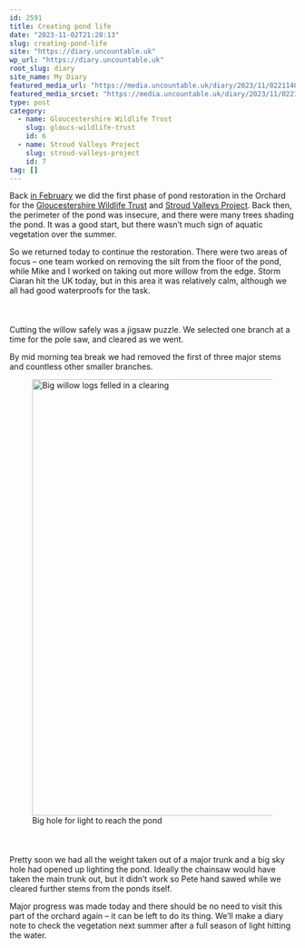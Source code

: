 ```yaml
---
id: 2591
title: Creating pond life
date: "2023-11-02T21:28:13"
slug: creating-pond-life
site: "https://diary.uncountable.uk"
wp_url: "https://diary.uncountable.uk"
root_slug: diary
site_name: My Diary
featured_media_url: "https://media.uncountable.uk/diary/2023/11/02211405/IMG202311021017101.webp"
featured_media_srcset: "https://media.uncountable.uk/diary/2023/11/02211405/IMG202311021017101-300x187.webp 300w, https://media.uncountable.uk/diary/2023/11/02211405/IMG202311021017101-1024x639.webp 1024w, https://media.uncountable.uk/diary/2023/11/02211405/IMG202311021017101-150x150.webp 150w, https://media.uncountable.uk/diary/2023/11/02211405/IMG202311021017101-640x399.webp 640w, https://media.uncountable.uk/diary/2023/11/02211405/IMG202311021017101.webp 2000w"
type: post
category:
  - name: Gloucestershire Wildlife Trust
    slug: gloucs-wildlife-trust
    id: 6
  - name: Stroud Valleys Project
    slug: stroud-valleys-project
    id: 7
tag: []
---
```



<p>Back <a href="https://diary.uncountable.uk/2023/02/restoring-a-pond/">in February</a> we did the first phase of pond restoration in the Orchard for the <a href="https://www.gloucestershirewildlifetrust.co.uk/volunteer">Gloucestershire Wildlife Trust</a> and <a href="https://www.stroudvalleysproject.org/">Stroud Valleys Project</a>.  Back then, the perimeter of the pond was insecure, and there were many trees shading the pond.  It was a good start, but there wasn&#8217;t much sign of aquatic vegetation over the summer.</p>



<p>So we returned today to continue the restoration.  There were two areas of focus &#8211; one team worked on removing the silt from the floor of the pond, while Mike and I worked on taking out more willow from the edge.  Storm Ciaran hit the UK today, but in this area it was relatively calm, although we all had good waterproofs for the task.</p>


<style>.kb-row-layout-id2591_0218cc-c3 > .kt-row-column-wrap{align-content:start;}:where(.kb-row-layout-id2591_0218cc-c3 > .kt-row-column-wrap) > .wp-block-kadence-column{justify-content:start;}.kb-row-layout-id2591_0218cc-c3 > .kt-row-column-wrap{column-gap:var(--global-kb-gap-md, 2rem);row-gap:var(--global-kb-gap-md, 2rem);padding-top:var(--global-kb-spacing-sm, 1.5rem);padding-bottom:var(--global-kb-spacing-sm, 1.5rem);grid-template-columns:repeat(2, minmax(0, 1fr));}.kb-row-layout-id2591_0218cc-c3 > .kt-row-layout-overlay{opacity:0.30;}@media all and (max-width: 1024px){.kb-row-layout-id2591_0218cc-c3 > .kt-row-column-wrap{grid-template-columns:repeat(2, minmax(0, 1fr));}}@media all and (max-width: 767px){.kb-row-layout-id2591_0218cc-c3 > .kt-row-column-wrap{grid-template-columns:minmax(0, 1fr);}.kb-row-layout-id2591_0218cc-c3 > .kt-row-column-wrap > .wp-block-kadence-column:nth-of-type(1){order:2;}.kb-row-layout-id2591_0218cc-c3 > .kt-row-column-wrap > .wp-block-kadence-column:nth-of-type(2){order:1;}.kb-row-layout-id2591_0218cc-c3 > .kt-row-column-wrap > .wp-block-kadence-column:nth-of-type(3){order:12;}.kb-row-layout-id2591_0218cc-c3 > .kt-row-column-wrap > .wp-block-kadence-column:nth-of-type(4){order:11;}.kb-row-layout-id2591_0218cc-c3 > .kt-row-column-wrap > .wp-block-kadence-column:nth-of-type(5){order:22;}.kb-row-layout-id2591_0218cc-c3 > .kt-row-column-wrap > .wp-block-kadence-column:nth-of-type(6){order:21;}.kb-row-layout-id2591_0218cc-c3 > .kt-row-column-wrap > .wp-block-kadence-column:nth-of-type(7){order:32;}.kb-row-layout-id2591_0218cc-c3 > .kt-row-column-wrap > .wp-block-kadence-column:nth-of-type(8){order:31;}}</style><div class="kb-row-layout-wrap kb-row-layout-id2591_0218cc-c3 alignnone wp-block-kadence-rowlayout"><div class="kt-row-column-wrap kt-has-2-columns kt-row-layout-equal kt-tab-layout-inherit kt-mobile-layout-row kt-row-valign-top">
<style>.kadence-column2591_7b7587-d2 > .kt-inside-inner-col,.kadence-column2591_7b7587-d2 > .kt-inside-inner-col:before{border-top-left-radius:0px;border-top-right-radius:0px;border-bottom-right-radius:0px;border-bottom-left-radius:0px;}.kadence-column2591_7b7587-d2 > .kt-inside-inner-col{column-gap:var(--global-kb-gap-sm, 1rem);}.kadence-column2591_7b7587-d2 > .kt-inside-inner-col{flex-direction:column;}.kadence-column2591_7b7587-d2 > .kt-inside-inner-col > .aligncenter{width:100%;}.kadence-column2591_7b7587-d2 > .kt-inside-inner-col:before{opacity:0.3;}.kadence-column2591_7b7587-d2{position:relative;}@media all and (max-width: 1024px){.kadence-column2591_7b7587-d2 > .kt-inside-inner-col{flex-direction:column;justify-content:center;}}@media all and (max-width: 767px){.kadence-column2591_7b7587-d2 > .kt-inside-inner-col{flex-direction:column;justify-content:center;}}</style>
<div class="wp-block-kadence-column kadence-column2591_7b7587-d2"><div class="kt-inside-inner-col">
<p>Cutting the willow safely was a jigsaw puzzle.  We selected one branch at a time for the pole saw, and cleared as we went.</p>



<p>By mid morning tea break we had removed the first of three major stems and countless other smaller branches.</p>



<p></p>
</div></div>


<style>.kadence-column2591_45f17f-1c > .kt-inside-inner-col,.kadence-column2591_45f17f-1c > .kt-inside-inner-col:before{border-top-left-radius:0px;border-top-right-radius:0px;border-bottom-right-radius:0px;border-bottom-left-radius:0px;}.kadence-column2591_45f17f-1c > .kt-inside-inner-col{column-gap:var(--global-kb-gap-sm, 1rem);}.kadence-column2591_45f17f-1c > .kt-inside-inner-col{flex-direction:column;}.kadence-column2591_45f17f-1c > .kt-inside-inner-col > .aligncenter{width:100%;}.kadence-column2591_45f17f-1c > .kt-inside-inner-col:before{opacity:0.3;}.kadence-column2591_45f17f-1c{position:relative;}@media all and (max-width: 1024px){.kadence-column2591_45f17f-1c > .kt-inside-inner-col{flex-direction:column;justify-content:center;}}@media all and (max-width: 767px){.kadence-column2591_45f17f-1c > .kt-inside-inner-col{flex-direction:column;justify-content:center;}}</style>
<div class="wp-block-kadence-column kadence-column2591_45f17f-1c"><div class="kt-inside-inner-col">
<figure class="wp-block-image size-large"><img loading="lazy" decoding="async" width="1024" height="768" src="https://media.uncountable.uk/diary/2023/11/02211406/IMG20231102140816-1024x768.webp" alt="Big willow logs felled in a clearing" class="wp-image-2593" srcset="https://media.uncountable.uk/diary/2023/11/02211406/IMG20231102140816-1024x768.webp 1024w, https://media.uncountable.uk/diary/2023/11/02211406/IMG20231102140816-300x225.webp 300w, https://media.uncountable.uk/diary/2023/11/02211406/IMG20231102140816-640x480.webp 640w, https://media.uncountable.uk/diary/2023/11/02211406/IMG20231102140816.webp 2000w" sizes="auto, (max-width: 1024px) 100vw, 1024px" /><figcaption class="wp-element-caption">Big hole for light to reach the pond</figcaption></figure>
</div></div>

</div></div>


<p>Pretty soon we had all the weight taken out of a major trunk and a big sky hole had opened up lighting the pond.  Ideally the chainsaw would have taken the main trunk out, but it didn&#8217;t work so Pete hand sawed while we cleared further stems from the ponds itself.</p>



<p>Major progress was made today and there should be no need to visit this part of the orchard again &#8211; it can be left to do its thing.  We&#8217;ll make a diary note to check the vegetation next summer after a full season of light hitting the water.</p>
